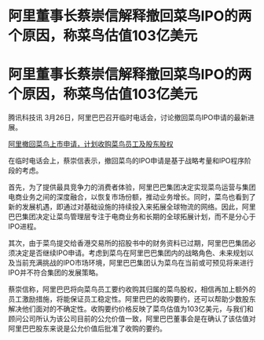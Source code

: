 # 阿里董事长蔡崇信解释撤回菜鸟IPO的两个原因，称菜鸟估值103亿美元

# 阿里董事长蔡崇信解释撤回菜鸟IPO的两个原因，称菜鸟估值103亿美元

腾讯科技讯 3月26日，阿里巴巴召开临时电话会，讨论撤回菜鸟IPO申请的最新进展。

[阿里撤回菜鸟上市申请，计划收购菜鸟员工及股东股权](https://news.qq.com/rain/a/20240326A09CG400)

在临时电话会上，蔡崇信表示，撤回菜鸟的IPO申请是基于战略考量和IPO程序阶段的考虑。

首先，为了提供最具竞争力的消费者体验，阿里巴巴集团决定实现菜鸟运营与集团电商业务之间的深度融合，以恢复市场份额，推动业务增长。同时，菜鸟也看到了新的发展机遇，即通过对基础设施的持续投入来拓展全球物流的网络。因此，阿里巴巴集团决定让菜鸟管理层专注于电商业务和长期的全球拓展计划，而不是分心于IPO进程。

其次，由于菜鸟提交给香港交易所的招股书中的财务资料已过期，阿里巴巴集团必须决定是否继续IPO申请。考虑到菜鸟在阿里巴巴集团内的战略角色、未来规划以及当前充满挑战的IPO市场环境，阿里巴巴集团认为菜鸟在当前或可预见将来进行IPO并不符合集团的发展策略。

蔡崇信称，阿里巴巴将向菜鸟员工要约收购其归属的菜鸟股权，相信再加上额外的员工激励措施，将能保证员工稳定性。阿里巴巴的收购要约，还可以帮助少数股东解决他们面对的不确定性。收购要约价格反映了菜鸟估值为103亿美元，与我们和顾问公司所认为该公司目前的公允价值一致，阿里巴巴董事会是在确认了该估值对阿里巴巴股东来说是公允价值后批准了收购的要约。

